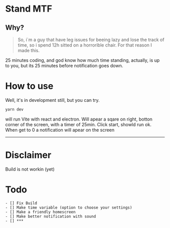 # Stand MTF

## Why?

> So, i`m a guy that have leg issues for beeing lazy and lose the track of time, so i spend 12h sitted on a horrorible chair. For that reason I made this.

25 minutes coding, and god know how much time standing, actually, is up to you, but its 25 minutes before notification goes down.

# How to use

Well, it's in development still, but you can try.

```bash
yarn dev
```

will run Vite with react and electron. Will apear a sqare on right, botton corner of the screen, with a timer of 25min. Click start, showld run ok. When get to 0 a notification will apear on the screen

---

# Disclaimer

Build is not workin (yet)

# Todo

    - [] Fix Build
    - [] Make time variable (option to choose your settings)
    - [] Make a friendly homescreen
    - [] Make better notification with sound
    - [] ***
